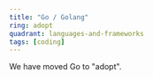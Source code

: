```yaml
---
title: "Go / Golang"
ring: adopt
quadrant: languages-and-frameworks
tags: [coding]
---
```


We have moved Go to "adopt".
